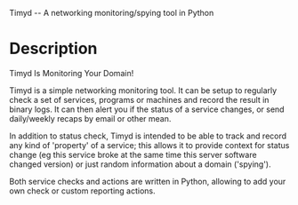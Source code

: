 Timyd -- A networking monitoring/spying tool in Python

# Description

Timyd Is Monitoring Your Domain!

Timyd is a simple networking monitoring tool. It can be setup to regularly
check a set of services, programs or machines and record the result in binary
logs. It can then alert you if the status of a service changes, or send
daily/weekly recaps by email or other mean.

In addition to status check, Timyd is intended to be able to track and record
any kind of 'property' of a service; this allows it to provide context for
status change (eg this service broke at the same time this server software
changed version) or just random information about a domain ('spying').

Both service checks and actions are written in Python, allowing to add your own
check or custom reporting actions.
